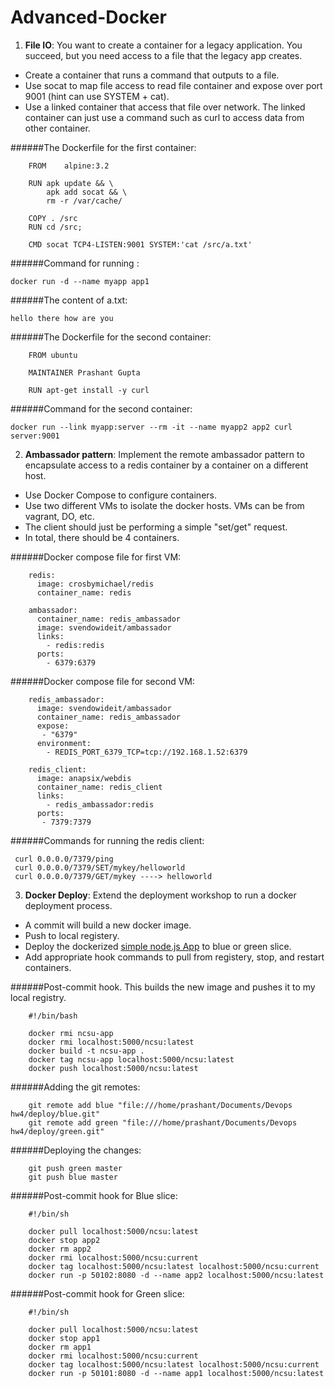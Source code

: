 # Advanced-Docker


    


1) **File IO**: You want to create a container for a legacy application. You succeed, but you need access to a file that the legacy app creates.

* Create a container that runs a command that outputs to a file.
* Use socat to map file access to read file container and expose over port 9001 (hint can use SYSTEM + cat).
* Use a linked container that access that file over network. The linked container can just use a command such as curl to access data from other container.

######The Dockerfile for the first container:

        FROM    alpine:3.2
        
        RUN apk update && \
            apk add socat && \
            rm -r /var/cache/
        
        COPY . /src
        RUN cd /src;
        
        CMD socat TCP4-LISTEN:9001 SYSTEM:'cat /src/a.txt'

######Command for running :

    docker run -d --name myapp app1
    
######The content of a.txt:

    hello there how are you
        
######The Dockerfile for the second container:

        FROM ubuntu
        
        MAINTAINER Prashant Gupta
        
        RUN apt-get install -y curl
        
######Command for the second container:

    docker run --link myapp:server --rm -it --name myapp2 app2 curl server:9001
    
2) **Ambassador pattern**: Implement the remote ambassador pattern to encapsulate access to a redis container by a container on a different host.

* Use Docker Compose to configure containers.
* Use two different VMs to isolate the docker hosts. VMs can be from vagrant, DO, etc.
* The client should just be performing a simple "set/get" request.
* In total, there should be 4 containers.

######Docker compose file for first VM:

        redis: 
          image: crosbymichael/redis
          container_name: redis
        
        ambassador:
          container_name: redis_ambassador
          image: svendowideit/ambassador
          links: 
            - redis:redis  
          ports: 
            - 6379:6379

######Docker compose file for second VM:

        redis_ambassador:
          image: svendowideit/ambassador
          container_name: redis_ambassador
          expose:
           - "6379"
          environment: 
            - REDIS_PORT_6379_TCP=tcp://192.168.1.52:6379
        
        redis_client: 
          image: anapsix/webdis
          container_name: redis_client
          links: 
            - redis_ambassador:redis
          ports:
           - 7379:7379

######Commands for running the redis client:

     curl 0.0.0.0/7379/ping
     curl 0.0.0.0/7379/SET/mykey/helloworld
     curl 0.0.0.0/7379/GET/mykey ----> helloworld
     
3) **Docker Deploy**: Extend the deployment workshop to run a docker deployment process.

* A commit will build a new docker image.
* Push to local registery.
* Deploy the dockerized [simple node.js App](https://github.com/CSC-DevOps/App) to blue or green slice.
* Add appropriate hook commands to pull from registery, stop, and restart containers.

######Post-commit hook. This builds the new image and pushes it to my local registry.

        #!/bin/bash
        
        docker rmi ncsu-app
        docker rmi localhost:5000/ncsu:latest
        docker build -t ncsu-app .
        docker tag ncsu-app localhost:5000/ncsu:latest
        docker push localhost:5000/ncsu:latest

######Adding the git remotes:

        git remote add blue "file:///home/prashant/Documents/Devops hw4/deploy/blue.git"
        git remote add green "file:///home/prashant/Documents/Devops hw4/deploy/green.git"

######Deploying the changes:

        git push green master
        git push blue master
        
######Post-commit hook for Blue slice:

        #!/bin/sh
        
        docker pull localhost:5000/ncsu:latest
        docker stop app2
        docker rm app2
        docker rmi localhost:5000/ncsu:current  
        docker tag localhost:5000/ncsu:latest localhost:5000/ncsu:current
        docker run -p 50102:8080 -d --name app2 localhost:5000/ncsu:latest

######Post-commit hook for Green slice:

        #!/bin/sh
        
        docker pull localhost:5000/ncsu:latest  
        docker stop app1  
        docker rm app1
        docker rmi localhost:5000/ncsu:current  
        docker tag localhost:5000/ncsu:latest localhost:5000/ncsu:current
        docker run -p 50101:8080 -d --name app1 localhost:5000/ncsu:latest 
